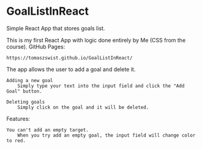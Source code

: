 # GoalListInReact
Simple React App that stores goals list.

This is my first React App with logic done entirely by Me (CSS from the course).
GitHub Pages: 
    
    https://tomaszswist.github.io/GoalListInReact/


The app allows the user to add a goal and delete it.

    Adding a new goal
        Simply type your text into the input field and click the "Add Goal" button.

    Deleting goals
        Simply click on the goal and it will be deleted.


Features:

    You can't add an empty target.
        When you try add an empty goal, the input field will change color to red.
